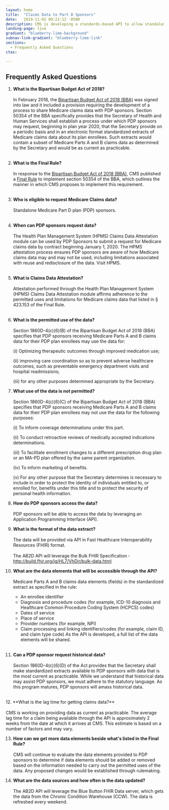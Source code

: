 ```yaml
---
layout: home
title:  "Claims Data to Part D Sponsors"
date:   2019-11-02 09:21:12 -0500 
description: CMS is developing a standards-based API to allow standalone Medicare Part D plan (PDP) sponsors to retrieve Medicare claims data for their enrollees.
landing-page: live
gradient: "blueberry-lime-background"
subnav-link-gradient: "blueberry-lime-link"
sections:
  - Frequently Asked Questions 
ctas:

---
```


## Frequently Asked Questions
1. **What is the Bipartisan Budget Act of 2018?**<br><br>
In February 2018, the [Bipartisan Budget Act of 2018 (BBA)](https://www.congress.gov/bill/115th-congress/house-bill/1892/text)
was signed into law and it included a provision 
requiring the development of a process to share Medicare claims data with PDP sponsors. Section 50354 of the BBA 
specifically provides that the Secretary of Health and Human Services shall establish a process under which PDP 
sponsors may request, beginning in plan year 2020, that the Secretary provide on a periodic basis and in an electronic 
format standardized extracts of Medicare claims data about its plan enrollees. Such extracts would contain a subset 
of Medicare Parts A and B claims data as determined by the Secretary and would be as current as practicable.<br><br>
2. **What is the Final Rule?**<br><br>
In response to the [Bipartisan Budget Act of 2018 (BBA)](https://www.congress.gov/bill/115th-congress/house-bill/1892/text),
CMS published a 
[Final Rule](https://www.federalregister.gov/documents/2019/04/16/2019-06822/medicare-and-medicaid-programs-policy-and-technical-changes-to-the-medicare-advantage-medicare#page-15745)
 to implement section 50354 of the BBA, which outlines the manner in which CMS proposes to implement this requirement.
<br><br>
3. **Who is eligible to request Medicare Claims data?**<br><br>
Standalone Medicare Part D plan (PDP) sponsors.<br><br>
4. **When can PDP sponsors request data?**<br><br>
The Health Plan Management System (HPMS) Claims Data Attestation module can be used by PDP Sponsors to submit a 
request for Medicare claims data by contract beginning January 1, 2020. The HPMS attestation process ensures PDP 
sponsors are aware of how Medicare claims data may and may not be used, including limitations associated with reuse 
and redisclosure of the data. Visit HPMS.<br><br>
5. **What is Claims Data Attestation?**<br><br>
Attestation performed through the Health Plan Management System (HPMS) Claims Data Attestation module affirms adherence to the permitted uses and limitations for Medicare claims data that listed in § 423.153 of the Final Rule.<br><br>
6. **What is the permitted use of the data?**<br><br>
Section 1860D-4(c)(6)(B) of the Bipartisan Budget Act of 2018 (BBA) specifies that PDP sponsors receiving Medicare Parts A and B claims data for their PDP plan enrollees may use the data for:

    (i) Optimizing therapeutic outcomes through improved medication use;

    (ii) improving care coordination so as to prevent adverse healthcare outcomes, such as preventable emergency 
    department visits and hospital readmissions;

    (iii) for any other purposes determined appropriate by the Secretary.<br>
    
7. **What use of the data is not permitted?**<br><br>
Section 1860D-4(c)(6)(C) of the Bipartisan Budget Act of 2018 (BBA) specifies that PDP sponsors receiving Medicare 
Parts A and B claims data for their PDP plan enrollees may not use the data for the following purposes:

    (i) To inform coverage determinations under this part. 
    
    (ii) To conduct retroactive reviews of medically accepted indications determinations. 
    
    (iii) To facilitate enrollment changes to a different prescription drug plan or an MA-PD plan offered by the 
    same parent organization.
    
    (iv) To inform marketing of benefits.
    
    (v) For any other purpose that the Secretary determines is necessary to include in order to protect the identity 
    of individuals entitled to, or enrolled for, benefits under this title and to protect the security of personal 
    health information.
    
8. **How do PDP sponsors access the data?**<br><br>
PDP sponsors will be able to access the data by leveraging an Application Programming Interface (API).<br>

9. **What is the format of the data extract?**<br><br>
The data will be provided via API in Fast Healthcare Interoperability Resources (FHIR) format.<br><br>
The AB2D API will leverage the Bulk FHIR Specification - http://build.fhir.org/ig/HL7/VhDir/bulk-data.html

10. **What are the data elements that will be accessible through the API?**<br><br>
Medicare Parts A and B claims data elements (fields) in the standardized extract as specified in the rule:
    - An enrollee identifier
    - Diagnosis and procedure codes (for example, ICD-10 diagnosis and Healthcare Common Procedure Coding System (HCPCS) codes)
    - Dates of service
    - Place of service
    - Provider numbers (for example, NPI)
    - Claim processing and linking identifiers/codes (for example, claim ID, and claim type code)
As the API is developed, a full list of the data elements will be shared.<br><br>
11. **Can a PDP sponsor request historical data?**<br><br>
Section 1860D-4(c)(6)(D) of the Act provides that the Secretary shall make standardized extracts available to PDP 
sponsors with data that is the most current as practicable. While we understand that historical data may assist 
PDP sponsors, we must adhere to the statutory language. As this program matures, PDP sponsors will amass historical data.
<br>
12. **What is the lag time for getting claims data?**<br><br>
CMS is working on providing data as current as practicable. The average lag time for a claim being available through 
the API is approximately 2 weeks from the date at which it arrives at CMS. This estimate is based on a number of 
factors and may vary.<br>

13. **How can we get more data elements beside what's listed in the Final Rule?**<br><br>
CMS will continue to evaluate the data elements provided to PDP sponsors to determine if data elements should be added 
or removed based on the information needed to carry out the permitted uses of the data. Any proposed changes would be 
established through rulemaking.<br>

14. **What are the data sources and how often is the data updated?**<br><br>
The AB2D API will leverage the Blue Button FHIR Data server, which gets the data from the Chronic Condition 
Warehouse (CCW). The data is refreshed every weekend.
